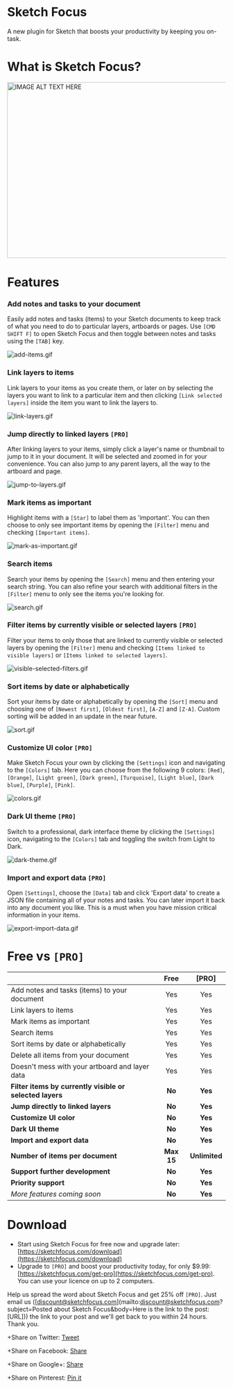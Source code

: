 # Sketch Focus
A new plugin for Sketch that boosts your productivity by keeping you on-task.

# What is Sketch Focus?

<a href="http://www.youtube.com/watch?feature=player_embedded&v=0sjOVN07y14
" target="_blank"><img src="http://img.youtube.com/vi/0sjOVN07y14/0.jpg" 
alt="IMAGE ALT TEXT HERE" width="720" height="405" border="0" /></a>

# Features
### Add notes and tasks to your document
Easily add notes and tasks (items) to your Sketch documents to keep track of what you need to do to particular layers, artboards or pages. Use `[CMD SHIFT F]` to open Sketch Focus and then toggle between notes and tasks using the `[TAB]` key.

![add-items.gif](http://i.giphy.com/oKLNQQ6OIeSU8.gif "Add notes and tasks to your document GIF")

### Link layers to items
Link layers to your items as you create them, or later on by selecting the layers you want to link to a particular item and then clicking `[Link selected layers]` inside the item you want to link the layers to.

![link-layers.gif](http://i.giphy.com/oKLNQQ6OIeSU8.gif "Link layers to items GIF")

### Jump directly to linked layers `[PRO]`
After linking layers to your items, simply click a layer's name or thumbnail to jump to it in your document. It will be selected and zoomed in for your convenience. You can also jump to any parent layers, all the way to the artboard and page.

![jump-to-layers.gif](http://i.giphy.com/oKLNQQ6OIeSU8.gif "Jump directly to linked layers GIF")

### Mark items as important
Highlight items with a `[Star]` to label them as 'important'. You can then choose to only see important items by opening the `[Filter]` menu and checking `[Important items]`.

![mark-as-important.gif](http://i.giphy.com/oKLNQQ6OIeSU8.gif "Mark items as important GIF")

### Search items
Search your items by opening the `[Search]` menu and then entering your search string. You can also refine your search with additional filters in the `[Filter]` menu to only see the items you're looking for.

![search.gif](http://i.giphy.com/oKLNQQ6OIeSU8.gif "Search items GIF")

### Filter items by currently visible or selected layers `[PRO]`
Filter your items to only those that are linked to currently visible or selected layers by opening the `[Filter]` menu and checking `[Items linked to visible layers]` or `[Items linked to selected layers]`.

![visible-selected-filters.gif](http://i.giphy.com/oKLNQQ6OIeSU8.gif "Filter items by currently visible or selected layers GIF")

### Sort items by date or alphabetically
Sort your items by date or alphabetically by opening the `[Sort]` menu and choosing one of `[Newest first]`, `[Oldest first]`, `[A-Z]` and `[Z-A]`. Custom sorting will be added in an update in the near future.

![sort.gif](http://i.giphy.com/oKLNQQ6OIeSU8.gif "Sort items by date or alphabetically GIF")

### Customize UI color `[PRO]`
Make Sketch Focus your own by clicking the `[Settings]` icon and navigating to the `[Colors]` tab. Here you can choose from the following 9 colors: `[Red]`, `[Orange]`, `[Light green]`, `[Dark green]`, `[Turquoise]`, `[Light blue]`, `[Dark blue]`, `[Purple]`, `[Pink]`.

![colors.gif](http://i.giphy.com/oKLNQQ6OIeSU8.gif "Customize UI color GIF")

### Dark UI theme `[PRO]`
Switch to a professional, dark interface theme by clicking the `[Settings]` icon, navigating to the `[Colors]` tab and toggling the switch from Light to Dark.

![dark-theme.gif](http://i.giphy.com/oKLNQQ6OIeSU8.gif "Dark UI theme GIF")

### Import and export data `[PRO]`
Open `[Settings]`, choose the `[Data]` tab and click 'Export data' to create a JSON file containing all of your notes and tasks. You can later import it back into any document you like. This is a must when you have mission critical information in your items.

![export-import-data.gif](http://i.giphy.com/oKLNQQ6OIeSU8.gif "Import and export data GIF")

# Free vs `[PRO]`

|  | Free | [PRO] |
|:---|:---:|:---:|
| Add notes and tasks (items) to your document | Yes | Yes |
| Link layers to items | Yes | Yes |
| Mark items as important | Yes | Yes |
| Search items | Yes | Yes |
| Sort items by date or alphabetically | Yes | Yes |
| Delete all items from your document | Yes | Yes |
| Doesn't mess with your artboard and layer data | Yes | Yes |
| **Filter items by currently visible or selected layers** | **No** | **Yes** |
| **Jump directly to linked layers** | **No** | **Yes** |
| **Customize UI color** | **No** | **Yes** |
| **Dark UI theme** | **No** | **Yes** |
| **Import and export data** | **No** | **Yes** |
| **Number of items per document** | **Max 15** | **Unlimited** |
| **Support further development** | **No** | **Yes** |
| **Priority support** | **No** | **Yes** |
| _More features coming soon_ | **No** | **Yes** |

# Download

+ Start using Sketch Focus for free now and upgrade later: [https://sketchfocus.com/download](https://sketchfocus.com/download)
+ Upgrade to `[PRO]` and boost your productivity today, for only $9.99: [https://sketchfocus.com/get-pro](https://sketchfocus.com/get-pro). You can use your licence on up to 2 computers.

Help us spread the word about Sketch Focus and get 25% off `[PRO]`. Just email us ([discount@sketchfocus.com](mailto:discount@sketchfocus.com?subject=Posted about Sketch Focus&body=Here is the link to the post: [URL])) the link to your post and we'll get back to you within 24 hours. Thank you.

+Share on Twitter: [Tweet](https://twitter.com/intent/tweet?via=sketchfocus&text=Sketch%20Focus%20is%20a%20new%20Sketch%20plugin%20that%20boosts%20your%20productivity.%20Get%20it%20now%20at%20https%3A//sketchfocus.com&)

+Share on Facebook: [Share](http://www.facebook.com/share.php?u=https://sketchfocus.com)

+Share on Google+: [Share](https://plus.google.com/share?url=https://sketchfocus.com)

+Share on Pinterest: [Pin it](http://pinterest.com/pin/create/bookmarklet/?media=https://sketchfocus.com/web/assets/img/ogimg.png&url=https://sketchfocus.com&is_video=false&description=Sketch%20Focus%20is%20a%20new%20Sketch%20plugin%20that%20boosts%20your%20productivity.%20Get%20it%20now%20at%20https%3A//sketchfocus.com)
